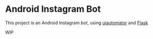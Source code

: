 # Android Instagram Bot

This project is an Android Instagram _bot_, using [uiautomator](https://github.com/xiaocong) and [Flask](https://github.com/pallets/flask)

WIP